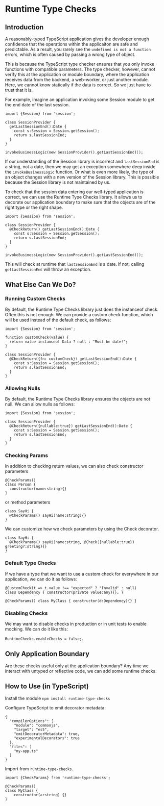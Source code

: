 # Runtime Type Checks

## Introduction

A reasonably-typed TypeScript application gives the developer enough confidence that the operations within the applicaiton are safe and predictable. As a result, you rarely see the `undefined is not a function` errors, which is often caused by passing a wrong type of object.

This is because the TypeScript type checker ensures that you only invoke functions with compatible parameters. The type checker, however, cannot verify this at the application or module boundary, where the application receives data from the backend, a web-worker, or just another module. Here, we cannot know statically if the data is correct. So we just have to trust that it is.

For example, imagine an application invoking some Session module to get the end date of the last session.

```
import {Session} from 'session';

class SessionProvider {
  getLastSessionEnd():Date {
    const s:Session = Session.getSession();
    return s.lastSessionEnd;
  }
}

invokeBusinessLogic(new SessionProvider().getLastSessionEnd());
```

If our understanding of the Session library is incorrect and `lastSessionEnd` is a string, not a date, then we may get an exception somewhere deep inside the `invokeBusinessLogic` function. Or what is even more likely, the type of an object changes with a new version of the Session library. This is possible because the Session library is not maintained by us.

To check that the session data entering our well-typed application is correct, we can use the Runtime Type Checks library. It allows us to decorate our application boundary to make sure that the objects are of the right type or the right shape.

```
import {Session} from 'session';

class SessionProvider {
  @CheckReturn() getLastSessionEnd():Date {
    const s:Session = Session.getSession();
    return s.lastSessionEnd;
  }
}

invokeBusinessLogic(new SessionProvider().getLastSessionEnd());
```

This will check at runtime that `lastSessionEnd` is a date. If not, calling `getLastSessionEnd` will throw an exception.

## What Else Can We Do?

### Running Custom Checks

By default, the Runtime Type Checks library just does the instanceof check. Often this is not enough. We can provide a custom check function, which will be used instead of the default check, as follows:

```
import {Session} from 'session';

function customCheck(value) {
  return value instanceof Data ? null : "Must be date!";
}

class SessionProvider {
  @CheckReturn({fn: customCheck}) getLastSessionEnd():Date {
    const s:Session = Session.getSession();
    return s.lastSessionEnd;
  }
}
```

### Allowing Nulls

By default, the Runtime Type Checks library ensures the objects are not null. We can allow nulls as follows:

```
import {Session} from 'session';

class SessionProvider {
  @CheckReturn({nullable:true}) getLastSessionEnd():Date {
    const s:Session = Session.getSession();
    return s.lastSessionEnd;
  }
}
```

### Checking Params

In addition to checking return values, we can also check constructor parameters

```
@CheckParams()
class Person {
  constructor(name:string){}
}
```

or method parameters

```
class SayHi {
  @CheckParams() sayHi(name:string){}
}
```

We can customize how we check parameters by using the Check decorator.

```
class SayHi {
  @CheckParams() sayHi(name:string, @Check({nullable:true}) greeting?:string){}
}
```

### Default Type Checks

If we have a type that we want to use a custom check for everywhere in our application, we can do it as follows:

```
@CustomCheck(t => t.value !== "expected" ? "Invalid" : null)
class Dependency { constructor(private value:any){}; }

@CheckParams() class MyClass { constructor(d:Dependency){} }
```

### Disabling Checks

We may want to disable checks in production or in unit tests to enable mocking. We can do it like this:

`RuntimeChecks.enableChecks = false;`.


## Only Application Boundary

Are these checks useful only at the application boundary? Any time we interact with untyped or reflective code, we can add some runtime checks.

## How to Use (in TypeScript)

Install the module `npm install runtime-type-checks`

Configure TypeScript to emit decorator metadata:

```
{
  "compilerOptions": {
    "module": "commonjs",
    "target": "es5",
    "emitDecoratorMetadata": true,
    "experimentalDecorators": true
  },
  "files": [
    "my-app.ts"
  ]
}
```

Import from `runtime-type-checks`.
```
import {CheckParams} from 'runtime-type-checks';

@CheckParams()
class MyClass {
	constructor(a:string) {}
}
```
